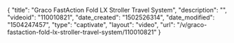 {
    "title": "Graco FastAction Fold LX Stroller Travel System",
    "description": "",
    "videoid": "110010821",
    "date_created": "1502526314",
    "date_modified": "1504247457",
    "type": "captivate",
    "layout": "video",
    "url": "\/v\/graco-fastaction-fold-lx-stroller-travel-system\/110010821"
}
